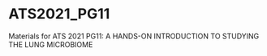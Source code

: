 # ATS2021_PG11
Materials for ATS 2021 PG11: A HANDS-ON INTRODUCTION TO STUDYING THE LUNG MICROBIOME
